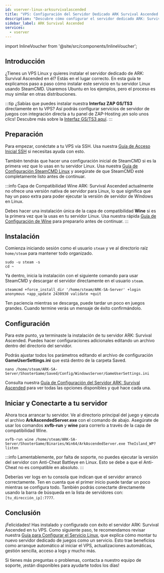 ```yaml
---
id: vserver-linux-arksurvivalascended
title: "VPS: Configuración del Servidor Dedicado ARK Survival Ascended en Linux"
description: "Descubre cómo configurar el servidor dedicado ARK: Survival Ascended en tu VPS Linux para una gestión de juego sin complicaciones → Aprende más ahora"
sidebar_label: ARK Survival Ascended
services:
  - vserver
---
```


import InlineVoucher from '@site/src/components/InlineVoucher';

## Introducción
¿Tienes un VPS Linux y quieres instalar el servidor dedicado de ARK: Survival Ascended en él? Estás en el lugar correcto. En esta guía te explicamos paso a paso cómo instalar este servicio en tu servidor Linux usando SteamCMD. Usaremos Ubuntu en los ejemplos, pero el proceso es muy similar en otras distribuciones.

:::tip
¿Sabías que puedes instalar nuestra **Interfaz ZAP GS/TS3** directamente en tu VPS? Así podrás configurar servicios de servidor de juegos con integración directa a tu panel de ZAP-Hosting ¡en solo unos clics! Descubre más sobre la [Interfaz GS/TS3 aquí](vserver-linux-gs-interface.md).
:::

<InlineVoucher />

## Preparación

Para empezar, conéctate a tu VPS vía SSH. Usa nuestra [Guía de Acceso Inicial SSH](vserver-linux-ssh.md) si necesitas ayuda con esto.

También tendrás que hacer una configuración inicial de SteamCMD si es la primera vez que lo usas en tu servidor Linux. Usa nuestra [Guía de Configuración SteamCMD Linux](vserver-linux-steamcmd.md) y asegúrate de que SteamCMD esté completamente listo antes de continuar.

:::info Capa de Compatibilidad Wine
ARK: Survival Ascended actualmente no ofrece una versión nativa de servidor para Linux, lo que significa que hay un paso extra para poder ejecutar la versión de servidor de Windows en Linux.

Debes hacer una instalación única de la capa de compatibilidad **Wine** si es la primera vez que la usas en tu servidor Linux. Usa nuestra rápida [Guía de Configuración de Wine](vserver-linux-wine.md) para prepararlo antes de continuar.
:::

## Instalación

Comienza iniciando sesión como el usuario `steam` y ve al directorio raíz `home/steam` para mantener todo organizado.
```
sudo -u steam -s
cd ~
```

Ya dentro, inicia la instalación con el siguiente comando para usar SteamCMD y descargar el servidor directamente en el usuario `steam`.
```
steamcmd +force_install_dir '/home/steam/ARK-SA-Server' +login anonymous +app_update 2430930 validate +quit
```

Ten paciencia mientras se descarga, puede tardar un poco en juegos grandes. Cuando termine verás un mensaje de éxito confirmándolo.

## Configuración

Para este punto, ya terminaste la instalación de tu servidor ARK: Survival Ascended. Puedes hacer configuraciones adicionales editando un archivo dentro del directorio del servidor.

Podrás ajustar todos los parámetros editando el archivo de configuración **GameUserSettings.ini** que está dentro de la carpeta Saved.

```
nano /home/steam/ARK-SA-Server/ShooterGame/Saved/Config/WindowsServer/GameUserSettings.ini
```

Consulta nuestra [Guía de Configuración del Servidor ARK: Survival Ascended](ark-configuration.md) para ver todas las opciones disponibles y qué hace cada una.

## Iniciar y Conectarte a tu servidor

Ahora toca arrancar tu servidor. Ve al directorio principal del juego y ejecuta el archivo **ArkAscendedServer.exe** con el comando de abajo. Asegúrate de usar los comandos **xvfb-run** y **wine** para correrlo a través de la capa de compatibilidad Wine.
```
xvfb-run wine /home/steam/ARK-SA-Server/ShooterGame/Binaries/Win64/ArkAscendedServer.exe TheIsland_WP?listen
```

:::info
Lamentablemente, por falta de soporte, no puedes ejecutar la versión del servidor con Anti-Cheat Battleye en Linux. Esto se debe a que el Anti-Cheat no es compatible en absoluto.
:::

Deberías ver logs en tu consola que indican que el servidor arrancó correctamente. Ten en cuenta que el primer inicio puede tardar un poco mientras se configura todo. También podrás conectarte directamente usando la barra de búsqueda en la lista de servidores con: `[tu_dirección_ip]:7777`.

## Conclusión

¡Felicidades! Has instalado y configurado con éxito el servidor ARK: Survival Ascended en tu VPS. Como siguiente paso, te recomendamos revisar nuestra [Guía para Configurar el Servicio Linux](vserver-linux-create-gameservice.md), que explica cómo montar tu nuevo servidor dedicado de juegos como un servicio. Esto trae beneficios como arranque automático al iniciar el VPS, actualizaciones automáticas, gestión sencilla, acceso a logs y mucho más.

Si tienes más preguntas o problemas, contacta a nuestro equipo de soporte, ¡están disponibles para ayudarte todos los días!

<InlineVoucher />